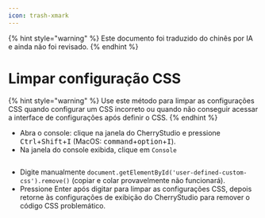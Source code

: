 ```yaml
---
icon: trash-xmark
---
```


{% hint style="warning" %}
Este documento foi traduzido do chinês por IA e ainda não foi revisado.
{% endhint %}

# Limpar configuração CSS

{% hint style="warning" %}
Use este método para limpar as configurações CSS quando configurar um CSS incorreto ou quando não conseguir acessar a interface de configurações após definir o CSS.
{% endhint %}

* Abra o console: clique na janela do CherryStudio e pressione <kbd>Ctrl</kbd>+<kbd>Shift</kbd>+<kbd>I</kbd> (MacOS: <kbd>command</kbd>+<kbd>option</kbd>+<kbd>I</kbd>).
* Na janela do console exibida, clique em `Console`

<figure><img src="../../.gitbook/assets/image (126).png" alt=""><figcaption></figcaption></figure>

* Digite manualmente `document.getElementById('user-defined-custom-css').remove()` (copiar e colar provavelmente não funcionará).
* Pressione Enter após digitar para limpar as configurações CSS, depois retorne às configurações de exibição do CherryStudio para remover o código CSS problemático.